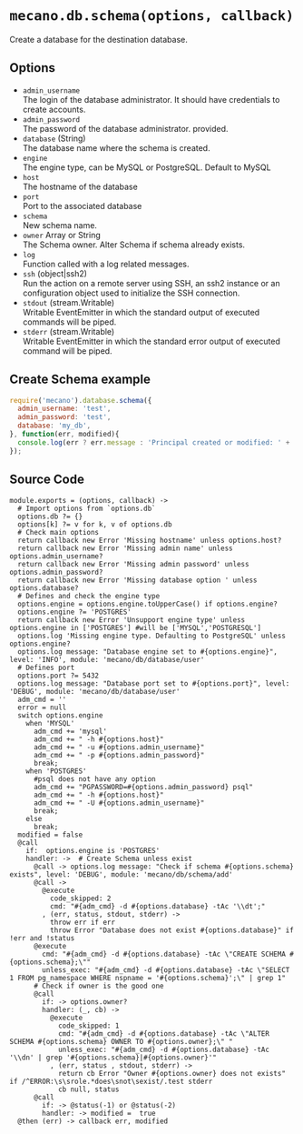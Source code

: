 
# `mecano.db.schema(options, callback)`

Create a database for the destination database.

## Options

*   `admin_username`   
    The login of the database administrator. It should have credentials to create accounts.
*   `admin_password`   
    The password of the database administrator.
    provided.
*   `database` (String)   
    The database name where the schema is created.
*   `engine`      
    The engine type, can be MySQL or PostgreSQL. Default to MySQL
*   `host`   
    The hostname of the database
*   `port`   
    Port to the associated database
*   `schema`   
    New schema name.
*   `owner` Array or String   
    The Schema owner. Alter Schema if schema already exists.
*   `log`   
    Function called with a log related messages.
*   `ssh` (object|ssh2)   
    Run the action on a remote server using SSH, an ssh2 instance or an
    configuration object used to initialize the SSH connection.
*   `stdout` (stream.Writable)   
    Writable EventEmitter in which the standard output of executed commands will
    be piped.
*   `stderr` (stream.Writable)   
    Writable EventEmitter in which the standard error output of executed command
    will be piped.

## Create Schema example

```js
require('mecano').database.schema({
  admin_username: 'test',
  admin_password: 'test',
  database: 'my_db',
}, function(err, modified){
  console.log(err ? err.message : 'Principal created or modified: ' + !!modified);
});
```

## Source Code

    module.exports = (options, callback) ->
      # Import options from `options.db`
      options.db ?= {}
      options[k] ?= v for k, v of options.db
      # Check main options
      return callback new Error 'Missing hostname' unless options.host?
      return callback new Error 'Missing admin name' unless options.admin_username?
      return callback new Error 'Missing admin password' unless options.admin_password?
      return callback new Error 'Missing database option ' unless options.database?
      # Defines and check the engine type 
      options.engine = options.engine.toUpperCase() if options.engine?
      options.engine ?= 'POSTGRES'
      return callback new Error 'Unsupport engine type' unless options.engine in ['POSTGRES'] #will be ['MYSQL','POSTGRESQL'] 
      options.log 'Missing engine type. Defaulting to PostgreSQL' unless options.engine?
      options.log message: "Database engine set to #{options.engine}", level: 'INFO', module: 'mecano/db/database/user'
      # Defines port
      options.port ?= 5432 
      options.log message: "Database port set to #{options.port}", level: 'DEBUG', module: 'mecano/db/database/user'     
      adm_cmd = ''
      error = null
      switch options.engine
        when 'MYSQL'
          adm_cmd += 'mysql'
          adm_cmd += " -h #{options.host}"
          adm_cmd += " -u #{options.admin_username}"
          adm_cmd += " -p #{options.admin_password}"
          break;
        when 'POSTGRES'
          #psql does not have any option
          adm_cmd += "PGPASSWORD=#{options.admin_password} psql"
          adm_cmd += " -h #{options.host}"
          adm_cmd += " -U #{options.admin_username}"
          break;
        else
          break;
      modified = false
      @call 
        if:  options.engine is 'POSTGRES'
        handler: ->  # Create Schema unless exist
          @call -> options.log message: "Check if schema #{options.schema} exists", level: 'DEBUG', module: 'mecano/db/schema/add'     
          @call ->
            @execute
              code_skipped: 2
              cmd: "#{adm_cmd} -d #{options.database} -tAc '\\dt';"
            , (err, status, stdout, stderr) ->
              throw err if err
              throw Error "Database does not exist #{options.database}" if !err and !status
          @execute
            cmd: "#{adm_cmd} -d #{options.database} -tAc \"CREATE SCHEMA #{options.schema};\""
            unless_exec: "#{adm_cmd} -d #{options.database} -tAc \"SELECT 1 FROM pg_namespace WHERE nspname = '#{options.schema}';\" | grep 1"
          # Check if owner is the good one
          @call 
            if: -> options.owner?
            handler: (_, cb) ->
              @execute 
                code_skipped: 1
                cmd: "#{adm_cmd} -d #{options.database} -tAc \"ALTER SCHEMA #{options.schema} OWNER TO #{options.owner};\" "
                unless_exec: "#{adm_cmd} -d #{options.database} -tAc '\\dn' | grep '#{options.schema}|#{options.owner}'"
              , (err, status , stdout, stderr) ->
                return cb Error "Owner #{options.owner} does not exists" if /^ERROR:\s\srole.*does\snot\sexist/.test stderr
                cb null, status
          @call
            if: -> @status(-1) or @status(-2)
            handler: -> modified =  true
      @then (err) -> callback err, modified
